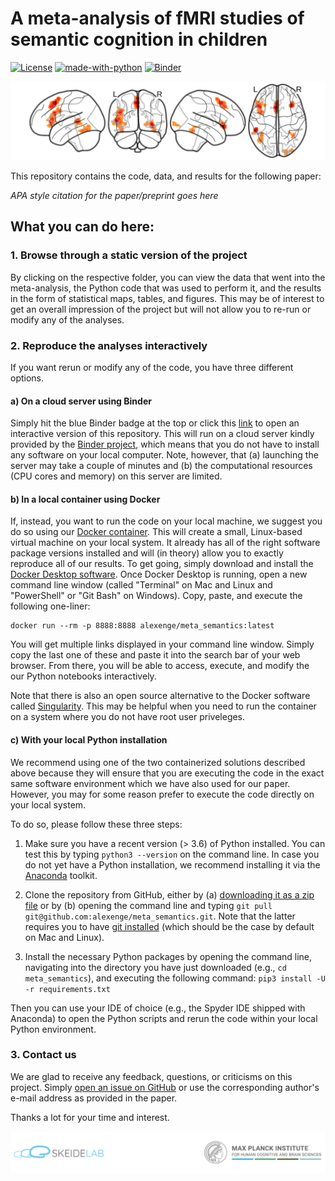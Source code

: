 # A meta-analysis of fMRI studies of semantic cognition in children

[![License](https://img.shields.io/badge/License-MIT-blue.svg)](https://opensource.org/licenses/MIT)
[![made-with-python](https://img.shields.io/badge/Made%20with-Python-1f425f.svg)](https://www.python.org/)
[![Binder](https://mybinder.org/badge_logo.svg)](https://mybinder.org/v2/gh/alexenge/meta_semantics/HEAD)

![meta-analytic results from ALE](code/misc/ale_brains.png)

This repository contains the code, data, and results for the following paper:

*APA style citation for the paper/preprint goes here*

## What you can do here:

### 1. Browse through a static version of the project

By clicking on the respective folder, you can view the data that went into the meta-analysis, the Python code that was used to perform it, and the results in the form of statistical maps, tables, and figures. This may be of interest to get an overall impression of the project but will not allow you to re-run or modify any of the analyses.

### 2. Reproduce the analyses interactively

If you want rerun or modify any of the code, you have three different options.

#### a) On a cloud server using Binder

Simply hit the blue Binder badge at the top or click this [link](https://mybinder.org/v2/gh/alexenge/meta_semantics/HEAD) to open an interactive version of this repository. This will run on a cloud server kindly provided by the [Binder project](https://mybinder.readthedocs.io/en/latest/about/about.html), which means that you do not have to install any software on your local computer. Note, however, that (a) launching the server may take a couple of minutes and (b) the computational resources (CPU cores and memory) on this server are limited.

#### b) In a local container using Docker

If, instead, you want to run the code on your local machine, we suggest you do so using our [Docker container](https://hub.docker.com/repository/docker/alexenge/meta_semantics). This will create a small, Linux-based virtual machine on your local system. It already has all of the right software package versions installed and will (in theory) allow you to exactly reproduce all of our results. To get going, simply download and install the [Docker Desktop software](https://www.docker.com/products/docker-desktop). Once Docker Desktop is running, open a new command line window (called "Terminal" on Mac and Linux and "PowerShell" or "Git Bash" on Windows). Copy, paste, and execute the following one-liner:

```
docker run --rm -p 8888:8888 alexenge/meta_semantics:latest
```

You will get multiple links displayed in your command line window. Simply copy the last one of these and paste it into the search bar of your web browser. From there, you will be able to access, execute, and modify the our Python notebooks interactively.

Note that there is also an open source alternative to the Docker software called [Singularity](https://sylabs.io/singularity/). This may be helpful when you need to run the container on a system where you do not have root user priveleges.

#### c) With your local Python installation

We recommend using one of the two containerized solutions described above because they will ensure that you are executing the code in the exact same software environment which we have also used for our paper. However, you may for some reason prefer to execute the code directly on your local system.

To do so, please follow these three steps:

1. Make sure you have a recent version (> 3.6) of Python installed. You can test this by typing `python3 --version` on the command line. In case you do not yet have a Python installation, we recommend installing it via the [Anaconda](https://www.anaconda.com/products/individual) toolkit.

2. Clone the repository from GitHub, either by (a) [downloading it as a zip file](https://github.com/alexenge/meta_semantics/archive/refs/heads/main.zip) or by (b) opening the command line and typing `git pull git@github.com:alexenge/meta_semantics.git`. Note that the latter requires you to have [git installed](https://git-scm.com/downloads) (which should be the case by default on Mac and Linux).

3. Install the necessary Python packages by opening the command line, navigating into the directory you have just downloaded (e.g., `cd meta_semantics`), and executing the following command: `pip3 install -U -r requirements.txt`

Then you can use your IDE of choice (e.g., the Spyder IDE shipped with Anaconda) to open the Python scripts and rerun the code within your local Python environment.

### 3. Contact us

We are glad to receive any feedback, questions, or criticisms on this project. Simply [open an issue on GitHub](https://github.com/alexenge/meta_semantics/issues/new/choose) or use the corresponding author's e-mail address as provided in the paper.

Thanks a lot for your time and interest.

![SkeideLab and MPI CBS logos](code/misc/header_logos.png)
